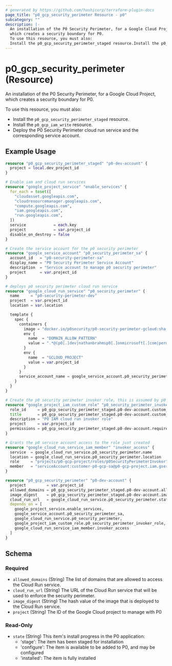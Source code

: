 ```yaml
---
# generated by https://github.com/hashicorp/terraform-plugin-docs
page_title: "p0_gcp_security_perimeter Resource - p0"
subcategory: ""
description: |-
  An installation of the P0 Security Perimeter, for a Google Cloud Project,
  which creates a security boundary for P0.
  To use this resource, you must also:
  Install the p0_gcp_security_perimeter_staged resource.Install the p0_gcp_iam_write resource.Deploy the P0 Security Perimeter cloud run service and the corresponding service account.
---
```


# p0_gcp_security_perimeter (Resource)

An installation of the P0 Security Perimeter, for a Google Cloud Project,
which creates a security boundary for P0.

To use this resource, you must also:
- Install the `p0_gcp_security_perimeter_staged` resource.
- Install the `p0_gcp_iam_write` resource.
- Deploy the P0 Security Perimeter cloud run service and the corresponding service account.

## Example Usage

```terraform
resource "p0_gcp_security_perimeter_staged" "p0-dev-account" {
  project = local.dev_project_id
}

# Enable iam and cloud run services
resource "google_project_service" "enable_services" {
  for_each = toset([
    "cloudasset.googleapis.com",
    "cloudresourcemanager.googleapis.com",
    "compute.googleapis.com",
    "iam.googleapis.com",
    "run.googleapis.com",
  ])
  service            = each.key
  project            = var.project_id
  disable_on_destroy = false
}

# Create the service account for the p0 security perimeter
resource "google_service_account" "p0_security_perimeter_sa" {
  account_id   = "p0-security-perimeter-sa"
  display_name = "P0 Security Perimeter Service Account"
  description  = "Service account to manage p0 security perimeter"
  project      = var.project_id
}

# deploys p0 security perimeter cloud run service
resource "google_cloud_run_service" "p0_security_perimeter" {
  name     = "p0-security-perimeter-dev"
  project  = var.project_id
  location = var.location

  template {
    spec {
      containers {
        image = "docker.io/p0security/p0-security-perimeter-gcloud:sha-d8092dc"
        env {
          name  = "DOMAIN_ALLOW_PATTERN"
          value = ".*@(p0[.]dev|nathanbrahmsp0[.]onmicrosoft[.]com|permz[.]us)"
        }
        env {
          name  = "GCLOUD_PROJECT"
          value = var.project_id
        }
      }
      service_account_name = google_service_account.p0_security_perimeter_sa.email
    }
  }
}

# Create the p0 security perimeter invoker role, this is assumed by p0 service account
resource "google_project_iam_custom_role" "p0_security_perimeter_invoker_role" {
  role_id     = p0_gcp_security_perimeter_staged.p0-dev-account.custom_role.id
  title       = p0_gcp_security_perimeter_staged.p0-dev-account.custom_role.name
  description = "P0 IAM cloud run invoker role"
  project     = var.project_id
  permissions = p0_gcp_security_perimeter_staged.p0-dev-account.required_permissions
}

# Grants the p0 service account access to the role just created
resource "google_cloud_run_service_iam_member" "invoker_access" {
  service  = google_cloud_run_service.p0_security_perimeter.name
  location = google_cloud_run_service.p0_security_perimeter.location
  role     = "projects/p0-gcp-project/roles/p0SecurityPerimeterInvoker"
  member   = "serviceAccount:customer-p0-gcp-sa@p0-gcp-project.iam.gserviceaccount.com"
}

resource "p0_gcp_security_perimeter" "p0-dev-account" {
  project         = var.project_id
  allowed_domains = p0_gcp_security_perimeter_staged.p0-dev-account.allowed_domains
  image_digest    = p0_gcp_security_perimeter_staged.p0-dev-account.image_digest
  cloud_run_url   = google_cloud_run_service.p0_security_perimeter.status[0].url
  depends_on = [
    google_project_service.enable_services,
    google_service_account.p0_security_perimeter_sa,
    google_cloud_run_service.p0_security_perimeter,
    google_project_iam_custom_role.p0_security_perimeter_invoker_role,
    google_cloud_run_service_iam_member.invoker_access
  ]
}
```

<!-- schema generated by tfplugindocs -->
## Schema

### Required

- `allowed_domains` (String) The list of domains that are allowed to access the Cloud Run service.
- `cloud_run_url` (String) The URL of the Cloud Run service that will be used to enforce the security perimeter.
- `image_digest` (String) The hash value of the image that is deployed to the Cloud Run service.
- `project` (String) The ID of the Google Cloud project to manage with P0

### Read-Only

- `state` (String) This item's install progress in the P0 application:
	- 'stage': The item has been staged for installation
	- 'configure': The item is available to be added to P0, and may be configured
	- 'installed': The item is fully installed

